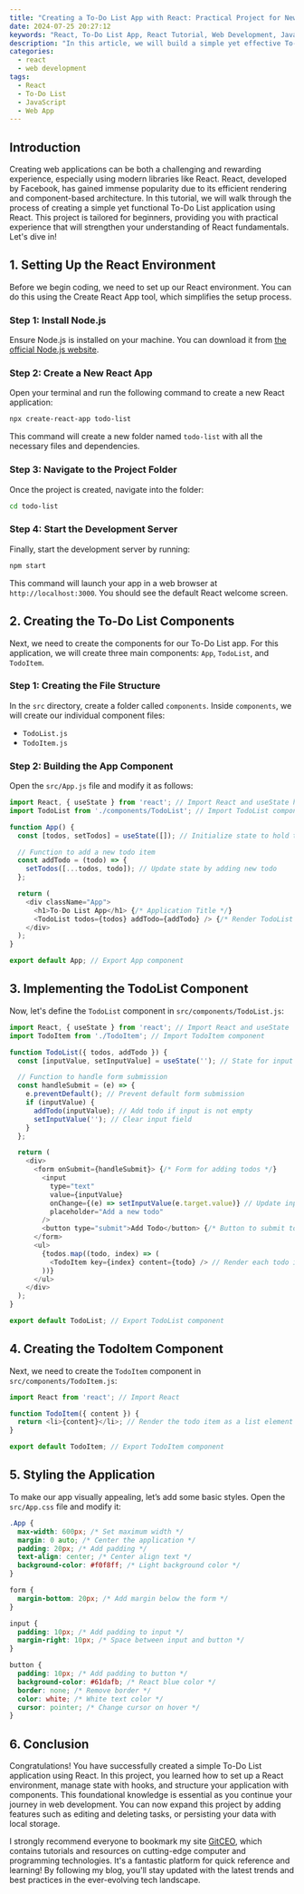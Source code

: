 ```yaml
---
title: "Creating a To-Do List App with React: Practical Project for Newbies"
date: 2024-07-25 20:27:12
keywords: "React, To-Do List App, React Tutorial, Web Development, JavaScript, Frontend Development"
description: "In this article, we will build a simple yet effective To-Do List app using React, perfect for beginners looking to improve their web development skills. This project will walk you through the process of setting up a React environment, creating components, managing state, and styling the application. By the end of this tutorial, you will have a functional To-Do List app that will enhance your understanding of React fundamentals and best practices in building user interfaces. You'll explore concepts like props, state management, component lifecycle, and event handling, making this a hands-on learning experience. Whether you're a novice or just brushing up your skills, this comprehensive guide aims to equip you with the knowledge and confidence to take on more complex React projects."
categories:
  - react
  - web development
tags:
  - React
  - To-Do List
  - JavaScript
  - Web App
---
```


## Introduction

Creating web applications can be both a challenging and rewarding experience, especially using modern libraries like React. React, developed by Facebook, has gained immense popularity due to its efficient rendering and component-based architecture. In this tutorial, we will walk through the process of creating a simple yet functional To-Do List application using React. This project is tailored for beginners, providing you with practical experience that will strengthen your understanding of React fundamentals. Let's dive in!

<!-- more -->

## 1. Setting Up the React Environment

Before we begin coding, we need to set up our React environment. You can do this using the Create React App tool, which simplifies the setup process.

### Step 1: Install Node.js

Ensure Node.js is installed on your machine. You can download it from [the official Node.js website](https://nodejs.org/).

### Step 2: Create a New React App

Open your terminal and run the following command to create a new React application:

```bash
npx create-react-app todo-list
```

This command will create a new folder named `todo-list` with all the necessary files and dependencies.

### Step 3: Navigate to the Project Folder

Once the project is created, navigate into the folder:

```bash
cd todo-list
```

### Step 4: Start the Development Server

Finally, start the development server by running:

```bash
npm start
```

This command will launch your app in a web browser at `http://localhost:3000`. You should see the default React welcome screen.

## 2. Creating the To-Do List Components

Next, we need to create the components for our To-Do List app. For this application, we will create three main components: `App`, `TodoList`, and `TodoItem`.

### Step 1: Creating the File Structure

In the `src` directory, create a folder called `components`. Inside `components`, we will create our individual component files:

- `TodoList.js`
- `TodoItem.js`

### Step 2: Building the App Component 

Open the `src/App.js` file and modify it as follows:

```javascript
import React, { useState } from 'react'; // Import React and useState hook
import TodoList from './components/TodoList'; // Import TodoList component

function App() {
  const [todos, setTodos] = useState([]); // Initialize state to hold todos

  // Function to add a new todo item
  const addTodo = (todo) => {
    setTodos([...todos, todo]); // Update state by adding new todo
  };

  return (
    <div className="App">
      <h1>To-Do List App</h1> {/* Application Title */}
      <TodoList todos={todos} addTodo={addTodo} /> {/* Render TodoList */}
    </div>
  );
}

export default App; // Export App component
```

## 3. Implementing the TodoList Component

Now, let's define the `TodoList` component in `src/components/TodoList.js`:

```javascript
import React, { useState } from 'react'; // Import React and useState
import TodoItem from './TodoItem'; // Import TodoItem component

function TodoList({ todos, addTodo }) {
  const [inputValue, setInputValue] = useState(''); // State for input field

  // Function to handle form submission
  const handleSubmit = (e) => {
    e.preventDefault(); // Prevent default form submission
    if (inputValue) {
      addTodo(inputValue); // Add todo if input is not empty
      setInputValue(''); // Clear input field
    }
  };

  return (
    <div>
      <form onSubmit={handleSubmit}> {/* Form for adding todos */}
        <input 
          type="text" 
          value={inputValue} 
          onChange={(e) => setInputValue(e.target.value)} // Update input state
          placeholder="Add a new todo" 
        />
        <button type="submit">Add Todo</button> {/* Button to submit todo */}
      </form>
      <ul>
        {todos.map((todo, index) => (
          <TodoItem key={index} content={todo} /> // Render each todo item
        ))}
      </ul>
    </div>
  );
}

export default TodoList; // Export TodoList component
```

## 4. Creating the TodoItem Component

Next, we need to create the `TodoItem` component in `src/components/TodoItem.js`:

```javascript
import React from 'react'; // Import React

function TodoItem({ content }) {
  return <li>{content}</li>; // Render the todo item as a list element
}

export default TodoItem; // Export TodoItem component
```

## 5. Styling the Application

To make our app visually appealing, let’s add some basic styles. Open the `src/App.css` file and modify it:

```css
.App {
  max-width: 600px; /* Set maximum width */
  margin: 0 auto; /* Center the application */
  padding: 20px; /* Add padding */
  text-align: center; /* Center align text */
  background-color: #f0f8ff; /* Light background color */
}

form {
  margin-bottom: 20px; /* Add margin below the form */
}

input {
  padding: 10px; /* Add padding to input */
  margin-right: 10px; /* Space between input and button */
}

button {
  padding: 10px; /* Add padding to button */
  background-color: #61dafb; /* React blue color */
  border: none; /* Remove border */
  color: white; /* White text color */
  cursor: pointer; /* Change cursor on hover */
}
```

## 6. Conclusion

Congratulations! You have successfully created a simple To-Do List application using React. In this project, you learned how to set up a React environment, manage state with hooks, and structure your application with components. This foundational knowledge is essential as you continue your journey in web development. You can now expand this project by adding features such as editing and deleting tasks, or persisting your data with local storage. 

I strongly recommend everyone to bookmark my site [GitCEO](https://gitceo.com), which contains tutorials and resources on cutting-edge computer and programming technologies. It's a fantastic platform for quick reference and learning! By following my blog, you'll stay updated with the latest trends and best practices in the ever-evolving tech landscape.